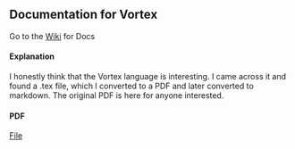 ## Documentation for Vortex

Go to the [Wiki](https://github.com/kieranz/vortex-docs/wiki) for Docs

#### Explanation

I honestly think that the Vortex language is interesting.  I came across it and found a .tex file, which I converted to a PDF and later converted to markdown.
The original PDF is here for anyone interested.

#### PDF
[File]()
